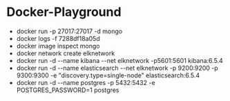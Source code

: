 # Docker-Playground
- docker run -p 27017:27017 -d mongo
- docker logs -f 7288df18a05d
- docker image inspect mongo
- docker network create elknetwork
- docker run -d --name kibana --net elknetwork -p5601:5601 kibana:6.5.4
- docker run -d --name elasticsearch --net elknetwork -p 9200:9200 -p 9300:9300 -e "discovery.type=single-node" elasticsearch:6.5.4
- docker run -d --name postgres -p 5432:5432 -e POSTGRES_PASSWORD=1 postgres
